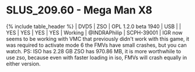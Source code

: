 # SLUS_209.60 - Mega Man X8

{% include table_header %}
| DVD5 | ZSO | OPL 1.2.0 beta 1940 | USB |  | YES | YES | YES | YES | Working | @INDRAPhilip | SCPH-39001 | IGR now seems to be working with VMC that previously didn't work with this game, it was required to activate mode 6 the FMVs have small crashes, but you can watch. PS: ISO has 2.28 GB ZSO has 970.86 MB, it is more worthwhile to use zso, because even with faster loading in iso, FMVs will crash equally in either version.
